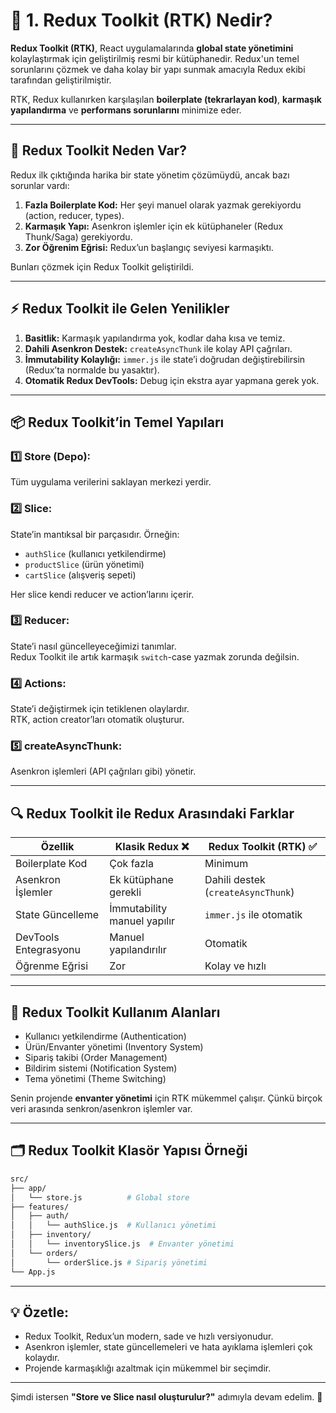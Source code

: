 # 🚀 **1. Redux Toolkit (RTK) Nedir?**

**Redux Toolkit (RTK)**, React uygulamalarında **global state yönetimini** kolaylaştırmak için geliştirilmiş resmi bir kütüphanedir. Redux'un temel sorunlarını çözmek ve daha kolay bir yapı sunmak amacıyla Redux ekibi tarafından geliştirilmiştir.  

RTK, Redux kullanırken karşılaşılan **boilerplate (tekrarlayan kod)**, **karmaşık yapılandırma** ve **performans sorunlarını** minimize eder.  

---

## 🎯 **Redux Toolkit Neden Var?**

Redux ilk çıktığında harika bir state yönetim çözümüydü, ancak bazı sorunlar vardı:  
1. **Fazla Boilerplate Kod:** Her şeyi manuel olarak yazmak gerekiyordu (action, reducer, types).  
2. **Karmaşık Yapı:** Asenkron işlemler için ek kütüphaneler (Redux Thunk/Saga) gerekiyordu.  
3. **Zor Öğrenim Eğrisi:** Redux’un başlangıç seviyesi karmaşıktı.  

Bunları çözmek için Redux Toolkit geliştirildi.  

---

## ⚡ **Redux Toolkit ile Gelen Yenilikler**

1. **Basitlik:** Karmaşık yapılandırma yok, kodlar daha kısa ve temiz.  
2. **Dahili Asenkron Destek:** `createAsyncThunk` ile kolay API çağrıları.  
3. **İmmutability Kolaylığı:** `immer.js` ile state’i doğrudan değiştirebilirsin (Redux’ta normalde bu yasaktır).  
4. **Otomatik Redux DevTools:** Debug için ekstra ayar yapmana gerek yok.  

---

## 📦 **Redux Toolkit’in Temel Yapıları**

### 1️⃣ **Store (Depo):**  
Tüm uygulama verilerini saklayan merkezi yerdir.  

### 2️⃣ **Slice:**  
State’in mantıksal bir parçasıdır. Örneğin:  
- `authSlice` (kullanıcı yetkilendirme)  
- `productSlice` (ürün yönetimi)  
- `cartSlice` (alışveriş sepeti)  

Her slice kendi reducer ve action’larını içerir.  

### 3️⃣ **Reducer:**  
State’i nasıl güncelleyeceğimizi tanımlar.  
Redux Toolkit ile artık karmaşık `switch`-case yazmak zorunda değilsin.  

### 4️⃣ **Actions:**  
State’i değiştirmek için tetiklenen olaylardır.  
RTK, action creator’ları otomatik oluşturur.  

### 5️⃣ **createAsyncThunk:**  
Asenkron işlemleri (API çağrıları gibi) yönetir.  

---

## 🔍 **Redux Toolkit ile Redux Arasındaki Farklar**

| **Özellik**              | **Klasik Redux** ❌       | **Redux Toolkit (RTK)** ✅   |
|--------------------------|--------------------------|------------------------------|
| Boilerplate Kod          | Çok fazla               | Minimum                     |
| Asenkron İşlemler         | Ek kütüphane gerekli     | Dahili destek (`createAsyncThunk`) |
| State Güncelleme          | İmmutability manuel yapılır | `immer.js` ile otomatik    |
| DevTools Entegrasyonu     | Manuel yapılandırılır    | Otomatik                    |
| Öğrenme Eğrisi            | Zor                      | Kolay ve hızlı              |

---

## 🔑 **Redux Toolkit Kullanım Alanları**

- Kullanıcı yetkilendirme (Authentication)  
- Ürün/Envanter yönetimi (Inventory System)  
- Sipariş takibi (Order Management)  
- Bildirim sistemi (Notification System)  
- Tema yönetimi (Theme Switching)  

Senin projende **envanter yönetimi** için RTK mükemmel çalışır. Çünkü birçok veri arasında senkron/asenkron işlemler var.  

---

## 🗂️ **Redux Toolkit Klasör Yapısı Örneği**

```bash
src/
├── app/
│   └── store.js          # Global store
├── features/
│   ├── auth/
│   │   └── authSlice.js  # Kullanıcı yönetimi
│   ├── inventory/
│   │   └── inventorySlice.js  # Envanter yönetimi
│   └── orders/
│       └── orderSlice.js # Sipariş yönetimi
└── App.js
```

---

## 💡 **Özetle:**  
- Redux Toolkit, Redux’un modern, sade ve hızlı versiyonudur.  
- Asenkron işlemler, state güncellemeleri ve hata ayıklama işlemleri çok kolaydır.  
- Projende karmaşıklığı azaltmak için mükemmel bir seçimdir.  

---

Şimdi istersen **"Store ve Slice nasıl oluşturulur?"** adımıyla devam edelim. 🚀